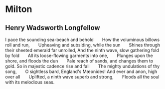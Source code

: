# Milton
## Henry Wadsworth Longfellow
I pace the sounding sea-beach and behold
      How the voluminous billows roll and run,
      Upheaving and subsiding, while the sun
      Shines through their sheeted emerald far unrolled,
And the ninth wave, slow gathering fold by fold
      All its loose-flowing garments into one,
      Plunges upon the shore, and floods the dun
      Pale reach of sands, and changes them to gold.
So in majestic cadence rise and fall
      The mighty undulations of thy song,
      O sightless bard, England's Mæonides!
And ever and anon, high over all
      Uplifted, a ninth wave superb and strong,
      Floods all the soul with its melodious seas.